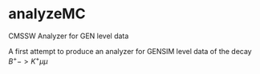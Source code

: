 # analyzeMC
CMSSW Analyzer for GEN level data

A first attempt to produce an analyzer for GENSIM level data of the decay
$B^+ ->K^+ \mu \mu$
